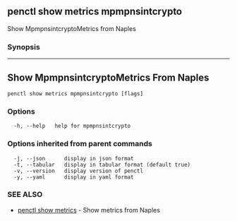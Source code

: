 ## penctl show metrics mpmpnsintcrypto

Show MpmpnsintcryptoMetrics from Naples

### Synopsis



---------------------------------
 Show MpmpnsintcryptoMetrics From Naples 
---------------------------------


```
penctl show metrics mpmpnsintcrypto [flags]
```

### Options

```
  -h, --help   help for mpmpnsintcrypto
```

### Options inherited from parent commands

```
  -j, --json      display in json format
  -t, --tabular   display in tabular format (default true)
  -v, --version   display version of penctl
  -y, --yaml      display in yaml format
```

### SEE ALSO
* [penctl show metrics](penctl_show_metrics.md)	 - Show metrics from Naples

